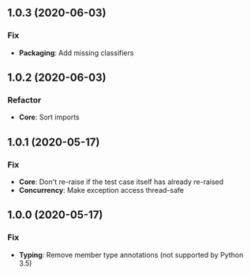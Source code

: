 


## 1.0.3 (2020-06-03)

### Fix

- **Packaging**: Add missing classifiers

## 1.0.2 (2020-06-03)

### Refactor

- **Core**: Sort imports

## 1.0.1 (2020-05-17)

### Fix

- **Core**: Don't re-raise if the test case itself has already re-raised
- **Concurrency**: Make exception access thread-safe

## 1.0.0 (2020-05-17)

### Fix

- **Typing**: Remove member type annotations (not supported by Python 3.5)
